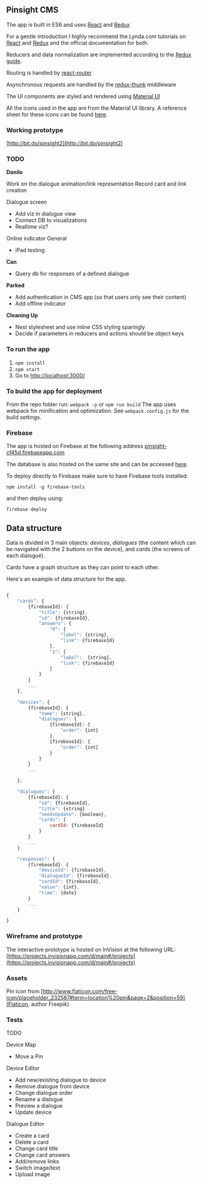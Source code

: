 ## Pinsight CMS


The app is built in ES6 and uses [React](https://facebook.github.io/react/) and [Redux](https://github.com/rackt/redux) 

For a gentle introduction I highly recommend the Lynda.com tutorials on [React](https://www.lynda.com/React-js-tutorials/) and [Redux](https://www.lynda.com/React-js-tutorials/Learning-Redux/540345-2.html) and the official documentation for both.

Reducers and data normalization are implemented according to the [Redux guide](http://redux.js.org/docs).

Routing is handled by [react-router](https://github.com/reacttraining/react-router)

Asynchronous requests are handled by the [redux-thunk](https://github.com/gaearon/redux-thunk) middleware

The UI components are styled and rendered using [Material UI](http://www.material-ui.com/)

All the icons used in the app are from the Material UI library. A reference sheet for these icons can be found [here](https://material.io/icons/).

### Working prototype

[http://bit.do/pinsight2](http://bit.do/pinsight2)

### TODO


**Danilo**

Work on the dialogue animation/link representation
Record card and link creation


Dialogue screen
- Add viz in dialogue view
- Connect DB to visualizations
- Realtime viz?

Online indicator
General
- iPad testing



**Can**
- Query db for responses of a defined dialogue


**Parked**
- Add authentication in CMS app (so that users only see their content)
- Add offline indicator

**Cleaning Up**
- Nest stylesheet and use inline CSS styling sparingly
- Decide if parameters in reducers and actions should be object keys




### To run the app

1. `npm install`
2. `npm start`
3. Go to [http://localhost:3000/](http://localhost:3000/)

### To build the app for deployment

From the repo folder run:  `webpack -p` or `npm run build`
The app uses webpack for minification and optimization. See `webpack.config.js` for the build settings.


### Firebase

The app is hosted on Firebase at the following address [pinsight-cf45d.firebaseapp.com](https://pinsight-cf45d.firebaseapp.com)

The database is also hosted on the same site and can be accessed [here](https://console.firebase.google.com/project/pinsight-cf45d/database/data).

To deploy directly to Firebase make sure to have Firebase tools installed:

`npm install -g firebase-tools`

and then deploy using: 

`firebase deploy`



## Data structure

Data is divided in 3 main objects: *devices*, *dialogues* (the content which can be navigated with the 2 buttons on the device), and *cards* (the screens of each dialogue).

Cards have a graph structure as they can point to each other.

Here's an example of data structure for the app.

```javascript

{
    "cards": {
        {firebaseId}: {
            "title": {string},
            "id": {firebaseId},
            "answers": {
                "0": {
                    "label": {string},
                    "link": {firebaseId}
                },
                "1": {
                    "label":  {string},
                    "link": {firebaseId}
                }
            }
        }
        ...
    },

    "devices": {
        {firebaseId}: {
            "name": {string},
            "dialogues": {
                {firebaseId}: {
                    "order": {int}
                },
                {firebaseId}: {
                    "order": {int}
                }
            }
        }
        ...

    },

    "dialogues": {
        {firebaseId}: {
            "id": {firebaseId},
            "title": {string}
            "needsUpdate": {boolean},
            "cards": {
                cardId: {firebaseId}
            }
        }
        ...
    }

    "responses": {
        {firebaseId}: {
            "deviceId": {firebaseId},
            "dialogueId": {firebaseId},
            "cardId": {firebaseId},
            "value": {int},
            "time": {date}
        }
        ...
    }

}
```

### Wireframe and prototype

The interactive prototype is hosted on InVision at the following URL: [https://projects.invisionapp.com/d/main#/projects](https://projects.invisionapp.com/d/main#/projects)


### Assets

Pin icon from [http://www.flaticon.com/free-icon/placeholder_232587#term=location%20pin&page=2&position=59](Flaticon, author Freepik)

### Tests

TODO

Device Map
- Move a Pin

Device Editor
- Add new/existing dialogue to device
- Remove dialogue from device
- Change dialogue order
- Rename a dialogue
- Preview a dialogue
- Update device

Dialogue Editor
- Create a card
- Delete a card
- Change card title
- Change card answers
- Add/remove links
- Switch image/text
- Upload image

